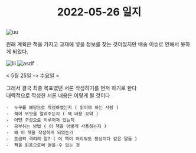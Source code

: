 # <p align="center"> 2022-05-26 일지 </p>

![uu](https://user-images.githubusercontent.com/70933806/170392604-4320e2aa-089c-4ac9-b487-6bed24ef373a.png)

원래 계획은 책을 가지고 교재에 넣을 정보를 찾는 것이었지만 
배송 이슈로 인해서 못하게 되었다.
  
  ![iii](https://user-images.githubusercontent.com/70933806/170392309-98fef7ab-b159-483a-a454-3333a4b3503b.png)
  ![asdf](https://user-images.githubusercontent.com/70933806/170391752-d3a48dfe-d127-46da-9d99-e0ce81e0ef72.png)
  
< 5월 25일 -> 수요일 >

그래서 결국 최종 목표였던 서론 작성하기를 먼저 하기로 한다  
대략적으로 작성한 서론 내용은 이렇게 될 것이다

```
-  누구를 해당으로 작성하였는지 ( 읽어야 하는 사람 )
-  책이 무엇을 알려주는지 ( 책 내용 요약 )
-  어떤 구성으로 이루어져 있는지
-  공부하는 방법 ( 이 책을 어떻게 사용하는지 )
-  왜 이 책을 작성하게 되었는가
-  조금의 격려의 말? ( 이 책이 어려워도 정상이다 같은 말들 )
-  책을 읽음으로써 얻을 수 있는 것
```

